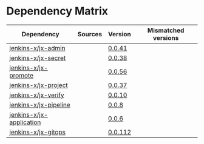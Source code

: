 # Dependency Matrix

Dependency | Sources | Version | Mismatched versions
---------- | ------- | ------- | -------------------
[jenkins-x/jx-admin](https://github.com/jenkins-x/jx-admin) |  | [0.0.41](https://github.com/jenkins-x/jx-admin/releases/tag/v0.0.41) | 
[jenkins-x/jx-secret](https://github.com/jenkins-x/jx-secret) |  | [0.0.38](https://github.com/jenkins-x/jx-secret/releases/tag/v0.0.38) | 
[jenkins-x/jx-promote](https://github.com/jenkins-x/jx-promote) |  | [0.0.56](https://github.com/jenkins-x/jx-promote/releases/tag/v0.0.56) | 
[jenkins-x/jx-project](https://github.com/jenkins-x/jx-project) |  | [0.0.37](https://github.com/jenkins-x/jx-project/releases/tag/v0.0.37) | 
[jenkins-x/jx-verify](https://github.com/jenkins-x/jx-verify) |  | [0.0.10](https://github.com/jenkins-x/jx-verify/releases/tag/v0.0.10) | 
[jenkins-x/jx-pipeline](https://github.com/jenkins-x/jx-pipeline) |  | [0.0.8](https://github.com/jenkins-x/jx-pipeline/releases/tag/v0.0.8) | 
[jenkins-x/jx-application](https://github.com/jenkins-x/jx-application) |  | [0.0.6](https://github.com/jenkins-x/jx-application/releases/tag/v0.0.6) | 
[jenkins-x/jx-gitops](https://github.com/jenkins-x/jx-gitops) |  | [0.0.112](https://github.com/jenkins-x/jx-gitops/releases/tag/v0.0.112) | 
